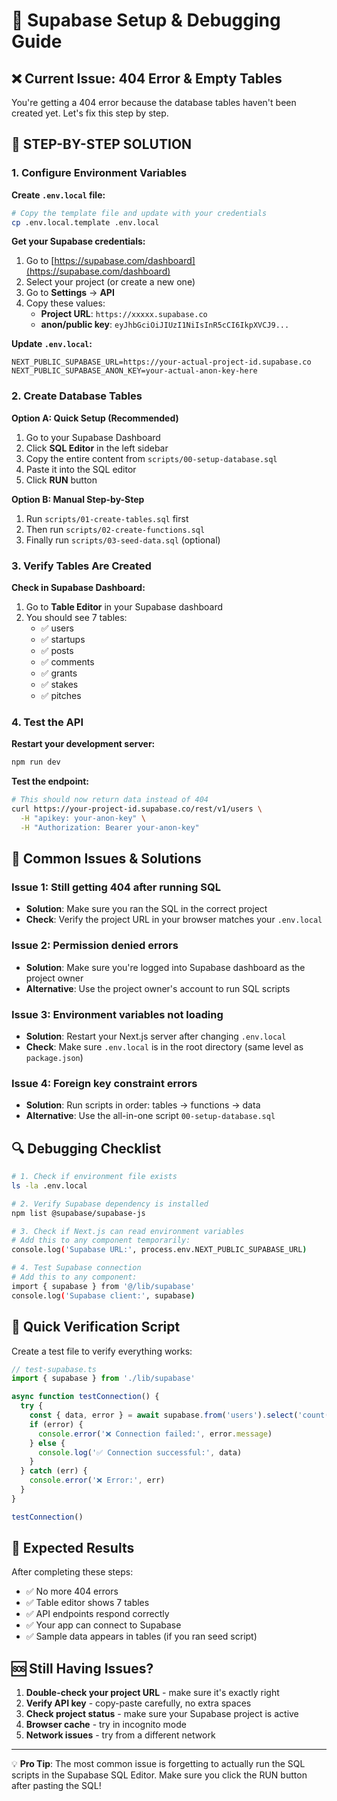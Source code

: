 # 🔧 Supabase Setup & Debugging Guide

## ❌ Current Issue: 404 Error & Empty Tables

You're getting a 404 error because the database tables haven't been created yet. Let's fix this step by step.

## 🚀 STEP-BY-STEP SOLUTION

### 1. Configure Environment Variables

**Create `.env.local` file:**
```bash
# Copy the template file and update with your credentials
cp .env.local.template .env.local
```

**Get your Supabase credentials:**
1. Go to [https://supabase.com/dashboard](https://supabase.com/dashboard)
2. Select your project (or create a new one)
3. Go to **Settings** → **API**
4. Copy these values:
   - **Project URL**: `https://xxxxx.supabase.co`
   - **anon/public key**: `eyJhbGciOiJIUzI1NiIsInR5cCI6IkpXVCJ9...`

**Update `.env.local`:**
```env
NEXT_PUBLIC_SUPABASE_URL=https://your-actual-project-id.supabase.co
NEXT_PUBLIC_SUPABASE_ANON_KEY=your-actual-anon-key-here
```

### 2. Create Database Tables

**Option A: Quick Setup (Recommended)**
1. Go to your Supabase Dashboard
2. Click **SQL Editor** in the left sidebar
3. Copy the entire content from `scripts/00-setup-database.sql`
4. Paste it into the SQL editor
5. Click **RUN** button

**Option B: Manual Step-by-Step**
1. Run `scripts/01-create-tables.sql` first
2. Then run `scripts/02-create-functions.sql`
3. Finally run `scripts/03-seed-data.sql` (optional)

### 3. Verify Tables Are Created

**Check in Supabase Dashboard:**
1. Go to **Table Editor** in your Supabase dashboard
2. You should see 7 tables:
   - ✅ users
   - ✅ startups
   - ✅ posts
   - ✅ comments
   - ✅ grants
   - ✅ stakes
   - ✅ pitches

### 4. Test the API

**Restart your development server:**
```bash
npm run dev
```

**Test the endpoint:**
```bash
# This should now return data instead of 404
curl https://your-project-id.supabase.co/rest/v1/users \
  -H "apikey: your-anon-key" \
  -H "Authorization: Bearer your-anon-key"
```

## 🐛 Common Issues & Solutions

### Issue 1: Still getting 404 after running SQL
- **Solution**: Make sure you ran the SQL in the correct project
- **Check**: Verify the project URL in your browser matches your `.env.local`

### Issue 2: Permission denied errors
- **Solution**: Make sure you're logged into Supabase dashboard as the project owner
- **Alternative**: Use the project owner's account to run SQL scripts

### Issue 3: Environment variables not loading
- **Solution**: Restart your Next.js server after changing `.env.local`
- **Check**: Make sure `.env.local` is in the root directory (same level as `package.json`)

### Issue 4: Foreign key constraint errors
- **Solution**: Run scripts in order: tables → functions → data
- **Alternative**: Use the all-in-one script `00-setup-database.sql`

## 🔍 Debugging Checklist

```bash
# 1. Check if environment file exists
ls -la .env.local

# 2. Verify Supabase dependency is installed
npm list @supabase/supabase-js

# 3. Check if Next.js can read environment variables
# Add this to any component temporarily:
console.log('Supabase URL:', process.env.NEXT_PUBLIC_SUPABASE_URL)

# 4. Test Supabase connection
# Add this to any component:
import { supabase } from '@/lib/supabase'
console.log('Supabase client:', supabase)
```

## 📝 Quick Verification Script

Create a test file to verify everything works:

```typescript
// test-supabase.ts
import { supabase } from './lib/supabase'

async function testConnection() {
  try {
    const { data, error } = await supabase.from('users').select('count(*)')
    if (error) {
      console.error('❌ Connection failed:', error.message)
    } else {
      console.log('✅ Connection successful:', data)
    }
  } catch (err) {
    console.error('❌ Error:', err)
  }
}

testConnection()
```

## 🎯 Expected Results

After completing these steps:
- ✅ No more 404 errors
- ✅ Table editor shows 7 tables
- ✅ API endpoints respond correctly
- ✅ Your app can connect to Supabase
- ✅ Sample data appears in tables (if you ran seed script)

## 🆘 Still Having Issues?

1. **Double-check your project URL** - make sure it's exactly right
2. **Verify API key** - copy-paste carefully, no extra spaces
3. **Check project status** - make sure your Supabase project is active
4. **Browser cache** - try in incognito mode
5. **Network issues** - try from a different network

---

💡 **Pro Tip**: The most common issue is forgetting to actually run the SQL scripts in the Supabase SQL Editor. Make sure you click the RUN button after pasting the SQL! 